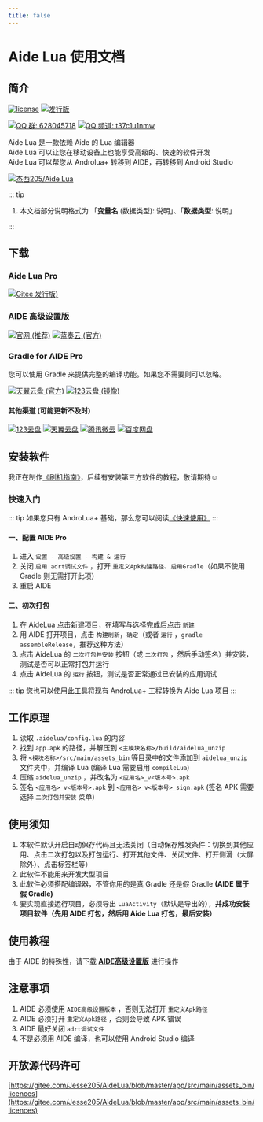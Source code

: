 ```yaml
---
title: false
---
```

# Aide Lua 使用文档

## 简介

[![license](https://img.shields.io/github/license/Jesse205/AideLua?style=flat-square)](https://gitee.com/Jesse205/AideLua/blob/master/LICENSE)
[![发行版](https://img.shields.io/github/v/tag/Jesse205/AideLua?color=C71D23&label=发行版&logo=gitee&style=flat-square)](https://gitee.com/Jesse205/AideLua/releases)

[![QQ 群: 628045718](https://img.shields.io/badge/QQ_群-628045718-0099FF?logo=TencentQQ&style=flat-square)](https://jq.qq.com/?_wv=1027&k=41q8mp8y)
[![QQ 频道: t37c1u1nmw](https://img.shields.io/badge/QQ_频道-t37c1u1nmw-0099FF?logo=TencentQQ&style=flat-square)](https://pd.qq.com/s/ncghvc)

Aide Lua 是一款依赖 Aide 的 Lua 编辑器   
Aide Lua 可以让您在移动设备上也能享受高级的、快速的软件开发   
Aide Lua 可以帮您从 Androlua+ 转移到 AIDE，再转移到 Android Studio

[![杰西205/Aide Lua](https://gitee.com/Jesse205/AideLua/widgets/widget_card.svg?colors=4183c4,ffffff,ffffff,e3e9ed,666666,9b9b9b)](https://gitee.com/Jesse205/AideLua)

::: tip

1. 本文档部分说明格式为 「__变量名__ (数据类型): 说明」、「__数据类型__: 说明」

:::

## 下载

### Aide Lua Pro

[![Gitee 发行版)](https://img.shields.io/github/v/tag/Jesse205/AideLua?color=C71D23&label=Gitee+发行版&logo=gitee&style=flat-square)](https://gitee.com/Jesse205/AideLua/releases/latest)

### AIDE 高级设置版

[![官网 (推荐)](https://img.shields.io/badge/官网-推荐-28B6F6?style=flat-square)](https://www.aidepro.top/)
[![蓝奏云 (官方)](https://img.shields.io/badge/蓝奏云-v2.6.45-FF6600?logo=icloud&style=flat-square&logoColor=white)](https://www.lanzouy.com/b00zdhbeb)

### Gradle for AIDE Pro

您可以使用 Gradle 来提供完整的编译功能。如果您不需要则可以忽略。

[![天翼云盘 (官方)](https://img.shields.io/badge/天翼云盘-官方-DF9C1F?style=flat-square)](https://cloud.189.cn/t/jAFR7vAVniuu)
[![123云盘 (镜像)](https://img.shields.io/badge/123云盘-镜像-597dfc?style=flat-square)](https://www.123pan.com/s/G7a9-c9ek)

#### 其他渠道 (可能更新不及时)

[![123云盘](https://img.shields.io/badge/123云盘--597dfc?style=flat-square)](https://www.123pan.com/s/G7a9-Yzck)
[![天翼云盘](https://img.shields.io/badge/天翼云盘--DF9C1F?style=flat-square)](https://cloud.189.cn/t/ZZ7RzijyqiUv)
[![腾讯微云](https://img.shields.io/badge/腾讯微云--2980ff?style=flat-square)](https://share.weiyun.com/oLiNtxMR)
[![百度网盘](https://img.shields.io/badge/百度网盘-密码_jxnb-06a7ff?style=flat-square)](https://pan.baidu.com/s/1j1RwisPR8iq1fPS3O_fl7Q?pwd=jxnb)

## 安装软件

我正在制作[《刷机指南》](https://efadg.netlify.app/)，后续有安装第三方软件的教程，敬请期待☺️

### 快速入门

::: tip
如果您只有 AndroLua+ 基础，那么您可以阅读[《快速使用》](/quickly/README.md)
:::

#### 一、配置 AIDE Pro

1. 进入 `设置 - 高级设置 - 构建 & 运行`
2. 关闭 `启用 adrt调试文件` ，打开 `重定义Apk构建路径`、`启用Gradle`（如果不使用 Gradle 则无需打开此项）
3. 重启 AIDE

#### 二、初次打包

1. 在 AideLua 点击新建项目，在填写与选择完成后点击 `新建`
2. 用 AIDE 打开项目，点击 `构建刷新`，`确定`（或者 `运行` ，`gradle assembleRelease`，推荐这种方法）
3. 点击 AideLua 的 `二次打包并安装` 按钮（或 `二次打包` ，然后手动签名）并安装，测试是否可以正常打包并运行
4. 点击 AideLua 的 `运行` 按钮，测试是否正常通过已安装的应用调试

::: tip
您也可以使用[此工具](https://www.123pan.com/s/G7a9-c1ek)将现有 AndroLua+ 工程转换为 Aide Lua 项目
:::

## 工作原理

1. 读取 `.aidelua/config.lua` 的内容
2. 找到 `app.apk` 的路径，并解压到 `<主模块名称>/build/aidelua_unzip`
3. 将 `<模块名称>/src/main/assets_bin` 等目录中的文件添加到 `aidelua_unzip` 文件夹中，并编译 Lua (编译 Lua 需要启用 `compileLua`)
4. 压缩 `aidelua_unzip` ，并改名为 `<应用名>_v<版本号>.apk`
5. 签名 `<应用名>_v<版本号>.apk` 到 `<应用名>_v<版本号>_sign.apk` (签名 APK 需要选择 `二次打包并安装` 菜单)

## 使用须知

1. 本软件默认开启自动保存代码且无法关闭（自动保存触发条件：切换到其他应用、点击二次打包以及打包运行、打开其他文件、关闭文件、打开侧滑（大屏除外）、点击标签栏等）
2. 此软件不能用来开发大型项目
3. 此软件必须搭配编译器，不管你用的是真 Gradle 还是假 Gradle __(AIDE 属于假 Gradle)__
4. 要实现直接运行项目，必须导出 `LuaActivity`（默认是导出的），__并成功安装项目软件（先用 AIDE 打包，然后用 Aide Lua 打包，最后安装）__

## 使用教程

由于 AIDE 的特殊性，请下载 [__AIDE高级设置版__](https://aidepro.top/) 进行操作

## 注意事项

1. AIDE 必须使用 `AIDE高级设置版本` ，否则无法打开 `重定义Apk路径`
2. AIDE 必须打开 `重定义Apk路径` ，否则会导致 APK 错误
3. AIDE 最好关闭 `adrt调试文件`
4. 不是必须用 AIDE 编译，也可以使用 Android Studio 编译

## 开放源代码许可

[https://gitee.com/Jesse205/AideLua/blob/master/app/src/main/assets_bin/licences](https://gitee.com/Jesse205/AideLua/blob/master/app/src/main/assets_bin/licences)
